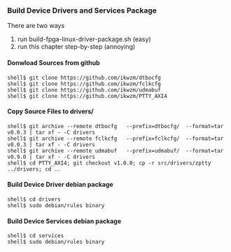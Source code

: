 ### Build Device Drivers and Services Package

There are two ways

1. run build-fpga-linux-driver-package.sh (easy)
2. run this chapter step-by-step (annoying)

#### Donwload Sources from github

```console
shell$ git clone https://github.com/ikwzm/dtbocfg
shell$ git clone https://github.com/ikwzm/fclkcfg
shell$ git clone https://github.com/ikwzm/udmabuf
shell$ git clone https://github.com/ikwzm/PTTY_AXI4
```

#### Copy Source Files to drivers/

```console
shell$ git archive --remote dtbocfg   --prefix=dtbocfg/  --format=tar v0.0.3 | tar xf - -C drivers
shell$ git archive --remote fclkcfg   --prefix=fclkcfg/  --format=tar v0.0.3 | tar xf - -C drivers
shell$ git archive --remote udmabuf   --prefix=udmabuf/  --format=tar v0.9.0 | tar xf - -C drivers
shell$ cd PTTY_AXI4; git checkout v1.0.0; cp -r src/drivers/zptty ../drivers; cd ..
```

#### Build Device Driver debian package

```console
shell$ cd drivers
shell$ sudo debian/rules binary
```

#### Build Device Services debian package

```console
shell$ cd services
shell$ sudo debian/rules binary
```
